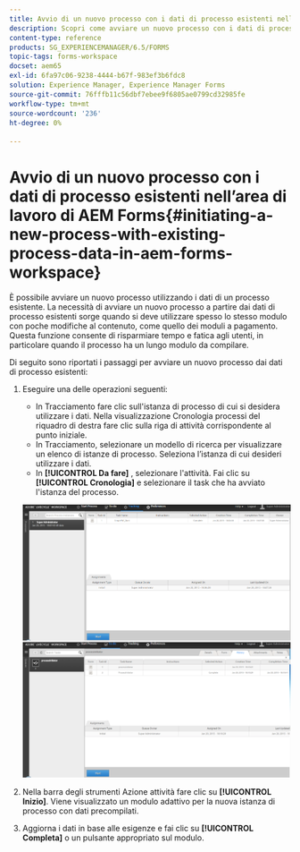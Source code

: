 ```yaml
---
title: Avvio di un nuovo processo con i dati di processo esistenti nell’area di lavoro di AEM Forms
description: Scopri come avviare un nuovo processo con i dati di processo esistenti in AEM Forms Workspace.
content-type: reference
products: SG_EXPERIENCEMANAGER/6.5/FORMS
topic-tags: forms-workspace
docset: aem65
exl-id: 6fa97c06-9238-4444-b67f-983ef3b6fdc8
solution: Experience Manager, Experience Manager Forms
source-git-commit: 76fffb11c56dbf7ebee9f6805ae0799cd32985fe
workflow-type: tm+mt
source-wordcount: '236'
ht-degree: 0%

---
```


# Avvio di un nuovo processo con i dati di processo esistenti nell’area di lavoro di AEM Forms{#initiating-a-new-process-with-existing-process-data-in-aem-forms-workspace}

È possibile avviare un nuovo processo utilizzando i dati di un processo esistente. La necessità di avviare un nuovo processo a partire dai dati di processo esistenti sorge quando si deve utilizzare spesso lo stesso modulo con poche modifiche al contenuto, come quello dei moduli a pagamento. Questa funzione consente di risparmiare tempo e fatica agli utenti, in particolare quando il processo ha un lungo modulo da compilare.

Di seguito sono riportati i passaggi per avviare un nuovo processo dai dati di processo esistenti:

1. Eseguire una delle operazioni seguenti:

   * In Tracciamento fare clic sull&#39;istanza di processo di cui si desidera utilizzare i dati. Nella visualizzazione Cronologia processi del riquadro di destra fare clic sulla riga di attività corrispondente al punto iniziale.
   * In Tracciamento, selezionare un modello di ricerca per visualizzare un elenco di istanze di processo. Seleziona l’istanza di cui desideri utilizzare i dati.
   * In **[!UICONTROL Da fare]** , selezionare l&#39;attività. Fai clic su **[!UICONTROL Cronologia]** e selezionare il task che ha avviato l&#39;istanza del processo.

   ![Seleziona l’attività](assets/start3_new.png) ![Seleziona l’attività](assets/start1_new.png)

1. Nella barra degli strumenti Azione attività fare clic su **[!UICONTROL Inizio]**. Viene visualizzato un modulo adattivo per la nuova istanza di processo con dati precompilati.

1. Aggiorna i dati in base alle esigenze e fai clic su **[!UICONTROL Completa]** o un pulsante appropriato sul modulo.
